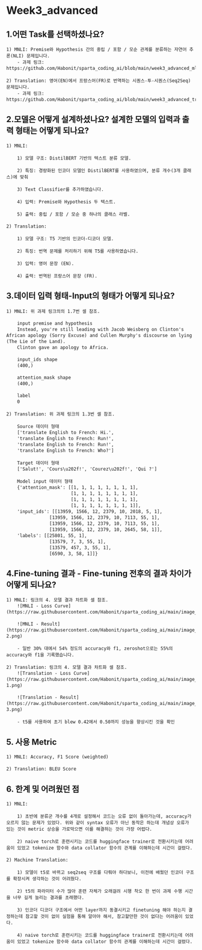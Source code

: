 # Week3_advanced

## 1.어떤 Task를 선택하셨나요?

    1) MNLI: Premise와 Hypothesis 간의 중립 / 포함 / 모순 관계를 분류하는 자연어 추론(NLI) 문제입니다.
        - 과제 링크: https://github.com/Habonit/sparta_coding_ai/blob/main/week3_advanced_mlni.ipynb

    2) Translation: 영어(EN)에서 프랑스어(FR)로 번역하는 시퀀스-투-시퀀스(Seq2Seq) 문제입니다.
        - 과제 링크: https://github.com/Habonit/sparta_coding_ai/blob/main/week3_advanced_translation.ipynb

## 2.모델은 어떻게 설계하셨나요? 설계한 모델의 입력과 출력 형태는 어떻게 되나요?

    1) MNLI:

        1) 모델 구조: DistilBERT 기반의 텍스트 분류 모델.
        
        2) 특징: 경량화된 인코더 모델인 DistilBERT를 사용하였으며, 분류 개수(3개 클래스)에 맞춰 
        
        3) Text Classifier를 추가하였습니다.
        
        4) 입력: Premise와 Hypothesis 두 텍스트.
        
        5) 출력: 중립 / 포함 / 모순 중 하나의 클래스 라벨.

    2) Translation:

        1) 모델 구조: T5 기반의 인코더-디코더 모델.
        
        2) 특징: 번역 문제를 처리하기 위해 T5를 사용하였습니다.
        
        3) 입력: 영어 문장 (EN).
        
        4) 출력: 번역된 프랑스어 문장 (FR).

## 3.데이터 입력 형태-Input의 형태가 어떻게 되나요?

    1) MNLI: 위 과제 링크의의 1.7번 셀 참조.

        input premise and hypothesis
        Instead, you're still leading with Jacob Weisberg on Clinton's African apology (Sorry Excuse) and Cullen Murphy's discourse on lying (The Lie of the Land).
        Clinton gave an apology to Africa.

        input_ids shape
        (400,)

        attention_mask shape
        (400,)

        label
        0

    2) Translation: 위 과제 링크의 1.3번 셀 참조.

        Source 데이터 형태
        ['translate English to French: Hi.',
        'translate English to French: Run!',
        'translate English to French: Run!',
        'translate English to French: Who?']

        Target 데이터 형태
        ['Salut!', 'Cours\u202f!', 'Courez\u202f!', 'Qui ?']

        Model input 데이터 형태
        {'attention_mask': [[1, 1, 1, 1, 1, 1, 1, 1],
                            [1, 1, 1, 1, 1, 1, 1, 1],
                            [1, 1, 1, 1, 1, 1, 1, 1],
                            [1, 1, 1, 1, 1, 1, 1, 1]],
        'input_ids': [[13959, 1566, 12, 2379, 10, 2018, 5, 1],
                    [13959, 1566, 12, 2379, 10, 7113, 55, 1],
                    [13959, 1566, 12, 2379, 10, 7113, 55, 1],
                    [13959, 1566, 12, 2379, 10, 2645, 58, 1]],
        'labels': [[25801, 55, 1],
                    [13579, 7, 3, 55, 1],
                    [13579, 457, 3, 55, 1],
                    [6590, 3, 58, 1]]}

## 4.Fine-tuning 결과 - Fine-tuning 전후의 결과 차이가 어떻게 되나요?

    1) MNLI: 링크의 4. 모델 결과 차트화 셀 참조.
        ![MNLI - Loss Curve](https://raw.githubusercontent.com/Habonit/sparta_coding_ai/main/image_data/image.png)

        ![MNLI - Result](https://raw.githubusercontent.com/Habonit/sparta_coding_ai/main/image_data/image-2.png)

        - 일반 30% 대에서 54% 정도의 accuracy와 f1, zeroshot으로는 55%의 accuracy와 f1을 기록했습니다.

    2) Translation: 링크의 4. 모델 결과 차트화 셀 참조.
        ![Translation - Loss Curve](https://raw.githubusercontent.com/Habonit/sparta_coding_ai/main/image_data/image-1.png)

        ![Translation - Result](https://raw.githubusercontent.com/Habonit/sparta_coding_ai/main/image_data/image-3.png)

        - t5를 사용하여 초기 blew 0.42에서 0.50까지 성능을 향상시킨 것을 확인

## 5. 사용 Metric

    1) MNLI: Accuracy, F1 Score (weighted)

    2) Translation: BLEU Score

## 6. 한계 및 어려웠던 점

    1) MNLI: 

        1) 초반에 분류군 개수를 4개로 설정해서 코드는 오류 없이 돌아가는데, accuracy가 오르지 않는 문제가 있었다. 위와 같이 syntax 오류가 아닌 동작은 하는데 개념상 오류가 있는 것이 metric 상승을 가로막으면 이를 해결하는 것이 가장 어렵다.

        2) naive torch로 훈련시키는 코드를 huggingface trainer로 전환시키는데 어려움이 있었고 tokenize 함수와 data collator 함수의 관계를 이해하는데 시간이 걸렸다. 

    2) Machine Translation: 
    
        1) 모델이 t5로 바뀌고 seq2seq 구조를 다뤄야 하다보니, 이전에 배웠던 인코더 구조를 확장시켜 생각하는 것이 어려웠다. 

        2) t5의 파라미터 수가 많아 훈련 자체가 오래걸려 시행 착오 한 번이 과제 수행 시간을 너무 길게 늘리는 결과를 초래했다.

        3) 인코더 디코더 구조에서 어떤 layer까지 동결시키고 finetuning 해야 하는지 결정하는데 참고할 것이 없이 실험을 통해 알아야 해서, 참고할만한 것이 없다는 어려움이 있었다. 

        4) naive torch로 훈련시키는 코드를 huggingface trainer로 전환시키는데 어려움이 있었고 tokenize 함수와 data collator 함수의 관계를 이해하는데 시간이 걸렸다. 